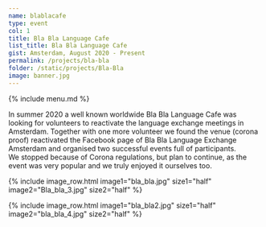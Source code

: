 ```yaml
---
name: blablacafe
type: event
col: 1
title: Bla Bla Language Cafe
list_title: Bla Bla Language Cafe
gist: Amsterdam, August 2020 - Present
permalink: /projects/bla-bla
folder: /static/projects/Bla-Bla
image: banner.jpg
---
```


{% include menu.md %}

In summer 2020 a well known worldwide Bla Bla Language Cafe was looking for volunteers to reactivate the language exchange meetings in Amsterdam. Together with one more volunteer we found the venue (corona proof) reactivated the Facebook page of Bla Bla Language Exchange Amsterdam and organised two successful events full of participants.<br/>
We stopped because of Corona regulations, but plan to continue, as the event was very popular and we truly enjoyed it ourselves too.

{% include image_row.html 
    image1="bla_bla.jpg" size1="half"
    image2="Bla_bla_3.jpg" size2="half"
%}

{% include image_row.html 
    image1="bla_bla2.jpg" size1="half"
    image2="bla_bla_4.jpg" size2="half"
%}
